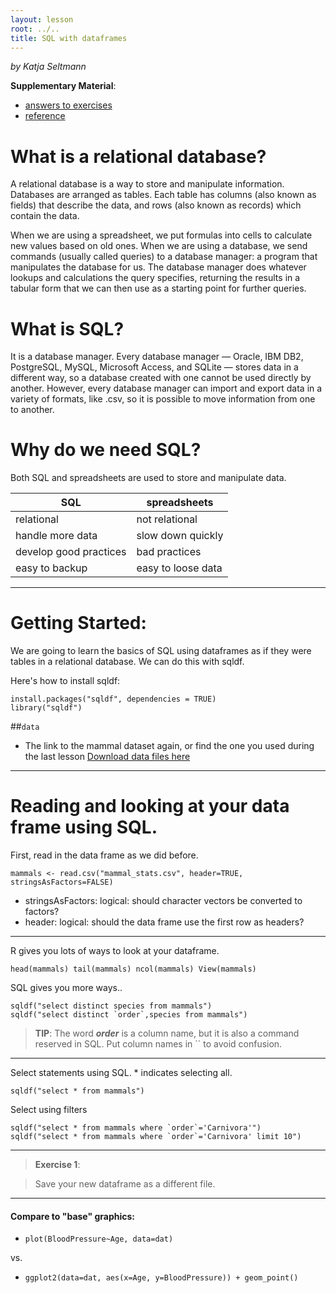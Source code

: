 ```yaml
---
layout: lesson
root: ../..
title: SQL with dataframes
---
```


*by Katja Seltmann*

**Supplementary Material**: 

- [answers to exercises](ggplot-lesson-answers.R)
- [reference](http://swcarpentry.github.io/sql-novice-survey/reference.html)

# What is a relational database?

A relational database is a way to store and manipulate information. Databases are arranged as tables. Each table has columns (also known as fields) that describe the data, and rows (also known as records) which contain the data.

When we are using a spreadsheet, we put formulas into cells to calculate new values based on old ones. When we are using a database, we send commands (usually called queries) to a database manager: a program that manipulates the database for us. The database manager does whatever lookups and calculations the query specifies, returning the results in a tabular form that we can then use as a starting point for further queries.

# What is SQL?

It is a database manager. Every database manager — Oracle, IBM DB2, PostgreSQL, MySQL, Microsoft Access, and SQLite — stores data in a different way, so a database created with one cannot be used directly by another. However, every database manager can import and export data in a variety of formats, like .csv, so it is possible to move information from one to another.


# Why do we need SQL?

Both SQL and spreadsheets are used to store and manipulate data.

SQL | spreadsheets|
---------------|---------------|
relational | not relational|
handle more data | slow down quickly|
develop good practices | bad practices|
easy to backup | easy to loose data|

***

# Getting Started:

We are going to learn the basics of SQL using dataframes as if they were tables in a relational database. We can do this with sqldf.

Here's how to install sqldf:

    install.packages("sqldf", dependencies = TRUE)  
    library("sqldf")


##`data`
- The link to the mammal dataset again, or find the one you used during the last lesson
[Download data files here](https://github.com/mqwilber/2016-04-14-ucsb/blob/gh-pages/data/mammal_stats.csv)

***

# Reading and looking at your data frame using SQL.

First, read in the data frame as we did before.

    mammals <- read.csv("mammal_stats.csv", header=TRUE, stringsAsFactors=FALSE)
    
- stringsAsFactors: logical: should character vectors be converted to factors?
- header: logical: should the data frame use the first row as headers?

***
R gives you lots of ways to look at your dataframe.

    head(mammals) tail(mammals) ncol(mammals) View(mammals)
    
SQL gives you more ways..

    sqldf("select distinct species from mammals")
    sqldf("select distinct `order`,species from mammals")

> **TIP**: The word ***order*** is a column name, but it is also a command reserved in SQL. Put column names in `` to avoid confusion.

***
Select statements using SQL. * indicates selecting all.

    sqldf("select * from mammals")

Select using filters

    sqldf("select * from mammals where `order`='Carnivora'")
    sqldf("select * from mammals where `order`='Carnivora' limit 10")

***

> **Exercise 1**:
> 
  
> Save your new dataframe as a different file.

***
#### Compare to "base" graphics:

- `plot(BloodPressure~Age, data=dat)`

vs.

- `ggplot2(data=dat, aes(x=Age, y=BloodPressure)) + geom_point()`



